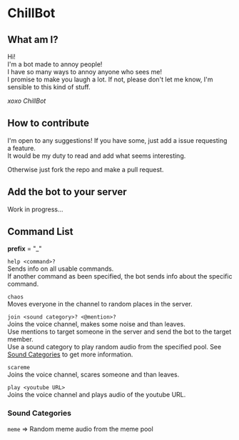 # ChillBot

## What am I?

Hi!  
I'm a bot made to annoy people!  
I have so many ways to annoy anyone who sees me!  
I promise to make you laugh a lot. If not, please don't let me know, I'm sensible to this kind of stuff.

*xoxo ChillBot*

## How to contribute

I'm open to any suggestions! If you have some, just add a issue requesting a feature.  
It would be my duty to read and add what seems interesting.

Otherwise just fork the repo and make a pull request.

## Add the bot to your server

Work in progress...

## Command List

**prefix** = "_"

`help <command>?`  
Sends info on all usable commands.  
If another command as been specified, the bot sends info about the specific command.

`chaos`  
Moves everyone in the channel to random places in the server.

`join <sound category>? <@mention>?`  
Joins the voice channel, makes some noise and than leaves.  
Use mentions to target someone in the server and send the bot to the target member.  
Use a sound category to play random audio from the specified pool. See [Sound Categories](#sound-categories) to get more information.  

`scareme`  
Joins the voice channel, scares someone and than leaves.  

`play <youtube URL>`  
Joins the voice channel and plays audio of the youtube URL.  

### Sound Categories

`meme` => Random meme audio from the meme pool
